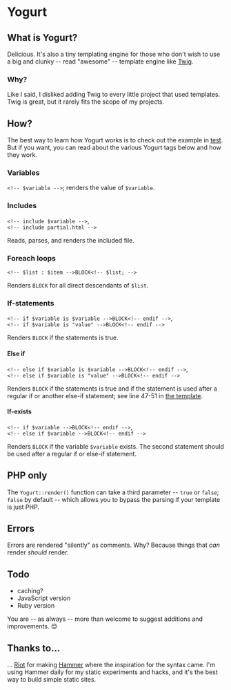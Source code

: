# Yogurt

## What is Yogurt?

Delicious. It's also a tiny templating engine for those who don't wish to use a big and clunky -- read "awesome" -- template engine like [Twig](//github.com/fabpot/Twig).

### Why?

Like I said, I disliked adding Twig to every little project that used templates. Twig is great, but it rarely fits the scope of my projects.

## How?

The best way to learn how Yogurt works is to check out the example in [test](test). But if you want, you can read about the various Yogurt tags below and how they work.

### Variables

`<!-- $variable -->`; renders the value of `$variable`.

### Includes

`<!-- include $variable -->`,  
`<!-- include partial.html -->`

Reads, parses, and renders the included file.

### Foreach loops

`<!-- $list : $item -->BLOCK<!-- $list; -->`

Renders `BLOCK` for all direct descendants of `$list`.

### If-statements

`<!-- if $variable is $variable -->BLOCK<!-- endif -->`,  
`<!-- if $variable is "value" -->BLOCK<!-- endif -->`

Renders `BLOCK` if the statements is true.

#### Else if

`<!-- else if $variable is $variable -->BLOCK<!-- endif -->`,  
`<!-- else if $variable is "value" -->BLOCK<!-- endif -->`

Renders `BLOCK` if the statements is true and if the statement is used after a regular if or another else-if statement; see line 47-51 in [the template](test/template.html).

#### If-exists

`<!-- if $variable -->BLOCK<!-- endif -->`,  
`<!-- else if $variable -->BLOCK<!-- endif -->`

Renders `BLOCK` if the variable `$variable` exists. The second statement should be used after a regular if or else-if statement.

## PHP only

The `Yogurt::render()` function can take a third parameter -- `true` or `false`; `false` by default -- which allows you to bypass the parsing if your template is just PHP.

## Errors

Errors are rendered "silently" as comments. Why? Because things that _can_ render _should_ render.

## Todo

+ caching?
+ JavaScript version
+ Ruby version

You are -- as always -- more than welcome to suggest additions and improvements. :blush:

## Thanks to...

... [Riot](http://riothq.com/) for making [Hammer](http://hammerformac.com/) where the inspiration for the syntax came. I'm using Hammer daily for my static experiments and hacks, and it's the best way to build simple static sites.